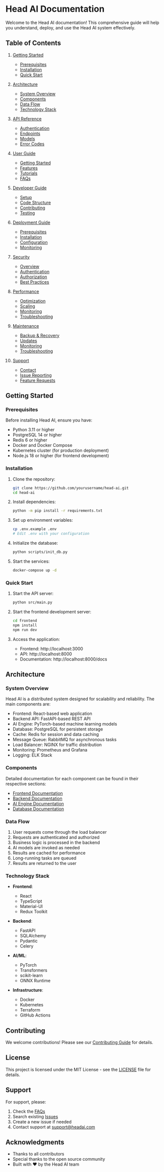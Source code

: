 # Head AI Documentation

Welcome to the Head AI documentation! This comprehensive guide will help you understand, deploy, and use the Head AI system effectively.

## Table of Contents

1. [Getting Started](#getting-started)
   - [Prerequisites](#prerequisites)
   - [Installation](#installation)
   - [Quick Start](#quick-start)

2. [Architecture](#architecture)
   - [System Overview](#system-overview)
   - [Components](#components)
   - [Data Flow](#data-flow)
   - [Technology Stack](#technology-stack)

3. [API Reference](api/README.md)
   - [Authentication](api/authentication.md)
   - [Endpoints](api/endpoints.md)
   - [Models](api/models.md)
   - [Error Codes](api/errors.md)

4. [User Guide](user-guide/README.md)
   - [Getting Started](user-guide/getting-started.md)
   - [Features](user-guide/features.md)
   - [Tutorials](user-guide/tutorials.md)
   - [FAQs](user-guide/faqs.md)

5. [Developer Guide](developer-guide/README.md)
   - [Setup](developer-guide/setup.md)
   - [Code Structure](developer-guide/code-structure.md)
   - [Contributing](developer-guide/contributing.md)
   - [Testing](developer-guide/testing.md)

6. [Deployment Guide](deployment-guide/README.md)
   - [Prerequisites](deployment-guide/prerequisites.md)
   - [Installation](deployment-guide/installation.md)
   - [Configuration](deployment-guide/configuration.md)
   - [Monitoring](deployment-guide/monitoring.md)

7. [Security](security/README.md)
   - [Overview](security/overview.md)
   - [Authentication](security/authentication.md)
   - [Authorization](security/authorization.md)
   - [Best Practices](security/best-practices.md)

8. [Performance](performance/README.md)
   - [Optimization](performance/optimization.md)
   - [Scaling](performance/scaling.md)
   - [Monitoring](performance/monitoring.md)
   - [Troubleshooting](performance/troubleshooting.md)

9. [Maintenance](maintenance/README.md)
   - [Backup & Recovery](maintenance/backup-recovery.md)
   - [Updates](maintenance/updates.md)
   - [Monitoring](maintenance/monitoring.md)
   - [Troubleshooting](maintenance/troubleshooting.md)

10. [Support](support/README.md)
    - [Contact](support/contact.md)
    - [Issue Reporting](support/issue-reporting.md)
    - [Feature Requests](support/feature-requests.md)

## Getting Started

### Prerequisites

Before installing Head AI, ensure you have:

- Python 3.11 or higher
- PostgreSQL 14 or higher
- Redis 6 or higher
- Docker and Docker Compose
- Kubernetes cluster (for production deployment)
- Node.js 18 or higher (for frontend development)

### Installation

1. Clone the repository:
   ```bash
   git clone https://github.com/yourusername/head-ai.git
   cd head-ai
   ```

2. Install dependencies:
   ```bash
   python -m pip install -r requirements.txt
   ```

3. Set up environment variables:
   ```bash
   cp .env.example .env
   # Edit .env with your configuration
   ```

4. Initialize the database:
   ```bash
   python scripts/init_db.py
   ```

5. Start the services:
   ```bash
   docker-compose up -d
   ```

### Quick Start

1. Start the API server:
   ```bash
   python src/main.py
   ```

2. Start the frontend development server:
   ```bash
   cd frontend
   npm install
   npm run dev
   ```

3. Access the application:
   - Frontend: http://localhost:3000
   - API: http://localhost:8000
   - Documentation: http://localhost:8000/docs

## Architecture

### System Overview

Head AI is a distributed system designed for scalability and reliability. The main components are:

- Frontend: React-based web application
- Backend API: FastAPI-based REST API
- AI Engine: PyTorch-based machine learning models
- Database: PostgreSQL for persistent storage
- Cache: Redis for session and data caching
- Message Queue: RabbitMQ for asynchronous tasks
- Load Balancer: NGINX for traffic distribution
- Monitoring: Prometheus and Grafana
- Logging: ELK Stack

### Components

Detailed documentation for each component can be found in their respective sections:

- [Frontend Documentation](developer-guide/frontend.md)
- [Backend Documentation](developer-guide/backend.md)
- [AI Engine Documentation](developer-guide/ai-engine.md)
- [Database Documentation](developer-guide/database.md)

### Data Flow

1. User requests come through the load balancer
2. Requests are authenticated and authorized
3. Business logic is processed in the backend
4. AI models are invoked as needed
5. Results are cached for performance
6. Long-running tasks are queued
7. Results are returned to the user

### Technology Stack

- **Frontend**:
  - React
  - TypeScript
  - Material-UI
  - Redux Toolkit

- **Backend**:
  - FastAPI
  - SQLAlchemy
  - Pydantic
  - Celery

- **AI/ML**:
  - PyTorch
  - Transformers
  - scikit-learn
  - ONNX Runtime

- **Infrastructure**:
  - Docker
  - Kubernetes
  - Terraform
  - GitHub Actions

## Contributing

We welcome contributions! Please see our [Contributing Guide](developer-guide/contributing.md) for details.

## License

This project is licensed under the MIT License - see the [LICENSE](LICENSE) file for details.

## Support

For support, please:

1. Check the [FAQs](user-guide/faqs.md)
2. Search existing [Issues](https://github.com/yourusername/head-ai/issues)
3. Create a new issue if needed
4. Contact support at support@headai.com

## Acknowledgments

- Thanks to all contributors
- Special thanks to the open source community
- Built with ❤️ by the Head AI team
